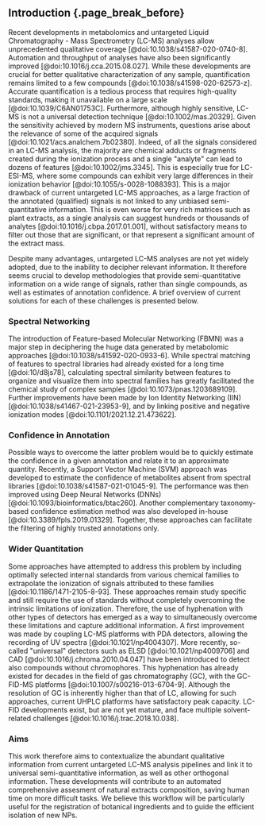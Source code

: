 ## Introduction {.page_break_before}

Recent developments in metabolomics and untargeted Liquid Chromatography - Mass Spectrometry (LC-MS) analyses allow unprecedented qualitative coverage [@doi:10.1038/s41587-020-0740-8].
Automation and throughput of analyses have also been significantly improved [@doi:10.1016/j.cca.2015.08.027]. 
While these developments are crucial for better qualitative characterization of any sample, quantification remains limited to a few compounds [@doi:10.1038/s41598-020-62573-z].
Accurate quantification is a tedious process that requires high-quality standards, making it unavailable on a large scale [@doi:10.1039/C6AN01753C].
Furthermore, although highly sensitive, LC-MS is not a universal detection technique [@doi:10.1002/mas.20329].
Given the sensitivity achieved by modern MS instruments, questions arise about the relevance of some of the acquired signals [@doi:10.1021/acs.analchem.7b02380].
Indeed, of all the signals considered in an LC-MS analysis, the majority are chemical adducts or fragments created during the ionization process and a single "analyte" can lead to dozens of features [@doi:10.1002/jms.3345].
This is especially true for LC-ESI-MS, where some compounds can exhibit very large differences in their ionization behavior [@doi:10.1055/s-0028-1088393].
This is a major drawback of current untargeted LC-MS approaches, as a large fraction of the annotated (qualified) signals is not linked to any unbiased semi-quantitative information.
This is even worse for very rich matrices such as plant extracts, as a single analysis can suggest hundreds or thousands of analytes [@doi:10.1016/j.cbpa.2017.01.001], without satisfactory means to filter out those that are significant, or that represent a significant amount of the extract mass.

Despite many advantages, untargeted LC-MS analyses are not yet widely adopted, due to the inability to decipher relevant information.
It therefore seems crucial to develop methodologies that provide semi-quantitative information on a wide range of signals, rather than single compounds, as well as estimates of annotation confidence.
A brief overview of current solutions for each of these challenges is presented below.

### Spectral Networking

The introduction of Feature-based Molecular Networking (FBMN) was a major step in deciphering the huge data generated by metabolomic approaches [@doi:10.1038/s41592-020-0933-6].
While spectral matching of features to spectral libraries had already existed for a long time [@doi:10/d8js78], calculating spectral similarity between features to organize and visualize them into spectral families has greatly facilitated the chemical study of complex samples [@doi:10.1073/pnas.1203689109].
Further improvements have been made by Ion Identity Networking (IIN) [@doi:10.1038/s41467-021-23953-9], and by linking positive and negative ionization modes [@doi:10.1101/2021.12.21.473622].

### Confidence in Annotation

Possible ways to overcome the latter problem would be to quickly estimate the confidence in a given annotation and relate it to an approximate quantity.
Recently, a Support Vector Machine (SVM) approach was developed to estimate the confidence of metabolites absent from spectral libraries [@doi:10.1038/s41587-021-01045-9].
The performance was then improved using Deep Neural Networks (DNNs) [@doi:10.1093/bioinformatics/btac260].
Another complementary taxonomy-based confidence estimation method was also developed in-house [@doi:10.3389/fpls.2019.01329].
Together, these approaches can facilitate the filtering of highly trusted annotations only.

### Wider Quantitation

Some approaches have attempted to address this problem by including optimally selected internal standards from various chemical families to extrapolate the ionization of signals attributed to these families [@doi:10.1186/1471-2105-8-93].
These approaches remain study specific and still require the use of standards without completely overcoming the intrinsic limitations of ionization.
Therefore, the use of hyphenation with other types of detectors has emerged as a way to simultaneously overcome these limitations and capture additional information.
A first improvement was made by coupling LC-MS platforms with PDA detectors, allowing the recording of UV spectra [@doi:10.1021/np4004307].
More recently, so-called "universal" detectors such as ELSD [@doi:10.1021/np4009706] and CAD [@doi:10.1016/j.chroma.2010.04.047] have been introduced to detect also compounds without chromophores.
This hyphenation has already existed for decades in the field of gas chromatography (GC), with the GC-FID-MS platforms [@doi:10.1007/s00216-013-6704-9].
Although the resolution of GC is inherently higher than that of LC, allowing for such approaches, current UHPLC platforms have satisfactory peak capacity.
LC-FID developments exist, but are not yet mature, and face multiple solvent-related challenges [@doi:10.1016/j.trac.2018.10.038].

### Aims 

This work therefore aims to contextualize the abundant qualitative information from current untargeted LC-MS analysis pipelines and link it to universal semi-quantitative information, as well as other orthogonal information.
These developments will contribute to an automated comprehensive assesment of natural extracts composition, saving human time on more difficult tasks.
We believe this workflow will be particularly useful for the registration of botanical ingredients and to guide the efficient isolation of new NPs.
